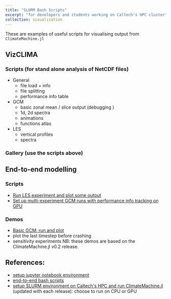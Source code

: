 ```yaml
---
title: "SLURM Bash Scripts"
excerpt: "for developers and students working on Caltech's HPC cluster"
collection: visualisation
---
```


These are examples of useful scripts for visualising output from `ClimateMachine.jl`

## VizCLIMA
### Scripts (for stand alone analysis of NetCDF files)
- General
  - file load + info
  - file splitting
  - performance info table
- GCM
  - basic zonal mean / slice output (debugging )
  - 1d, 2d spectra
  - animations
  - functions atlas
- LES
  - vertical profiles
  - spectra

### Gallery (use the scripts above)

## End-to-end modelling
### Scripts
- [Run LES experiment and plot some output](https://github.com/CliMA/ClimateMachine.jl/wiki/Bash-Run-Scripts)
- [Set up multi-experiment GCM runs with performance info tracking on GPU](https://github.com/CliMA/ClimateMachine.jl/wiki/Bash-Run-Scripts#step-by-step)

### Demos
- [Basic GCM: run and plot](demo_basic_gcm.md)
- plot the last timestep before crashing
- sensitivity experiments
NB: these demos are based on the ClimateMachine.jl v0.2 release.

## References:
- [setup jupyter notebook environment](https://github.com/CliMA/ClimateMachine.jl/wiki/Visualization)
- [end-to-end bash scripts](https://github.com/CliMA/ClimateMachine.jl/wiki/Bash-Run-Scripts)
- [setup SLURM environment on Caltech's HPC and run ClimateMachine.jl](https://github.com/CliMA/ClimateMachine.jl/wiki/Caltech-Central-Cluster) (updated with each release): choose to run on CPU or GPU

